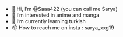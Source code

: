 - 👋 Hi, I’m @Saaa422 (you can call me Sarya)
- 👀 I’m interested in anime and manga
- 🌱 I’m currently learning turkish
- 📫 How to reach me on insta : sarya_xxg19
